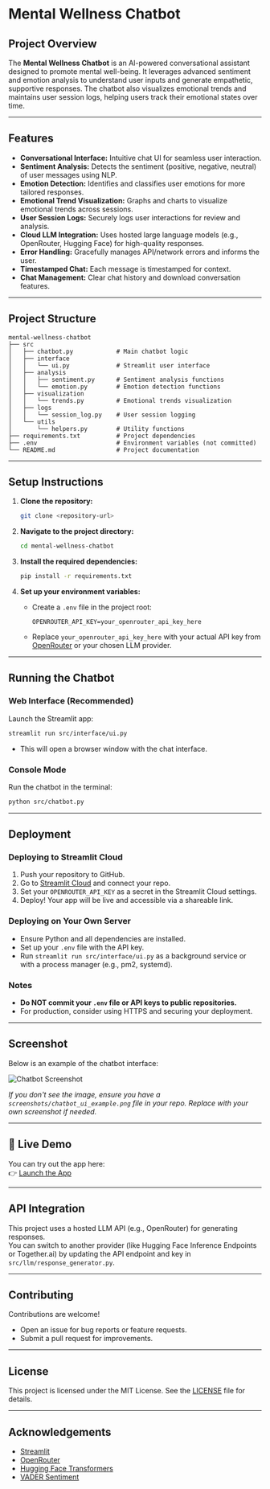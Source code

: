 # Mental Wellness Chatbot

## Project Overview
The **Mental Wellness Chatbot** is an AI-powered conversational assistant designed to promote mental well-being. It leverages advanced sentiment and emotion analysis to understand user inputs and generate empathetic, supportive responses. The chatbot also visualizes emotional trends and maintains user session logs, helping users track their emotional states over time.

---

## Features

- **Conversational Interface:** Intuitive chat UI for seamless user interaction.
- **Sentiment Analysis:** Detects the sentiment (positive, negative, neutral) of user messages using NLP.
- **Emotion Detection:** Identifies and classifies user emotions for more tailored responses.
- **Emotional Trend Visualization:** Graphs and charts to visualize emotional trends across sessions.
- **User Session Logs:** Securely logs user interactions for review and analysis.
- **Cloud LLM Integration:** Uses hosted large language models (e.g., OpenRouter, Hugging Face) for high-quality responses.
- **Error Handling:** Gracefully manages API/network errors and informs the user.
- **Timestamped Chat:** Each message is timestamped for context.
- **Chat Management:** Clear chat history and download conversation features.

---

## Project Structure

```
mental-wellness-chatbot
├── src
│   ├── chatbot.py            # Main chatbot logic
│   ├── interface
│   │   └── ui.py             # Streamlit user interface
│   ├── analysis
│   │   ├── sentiment.py      # Sentiment analysis functions
│   │   └── emotion.py        # Emotion detection functions
│   ├── visualization
│   │   └── trends.py         # Emotional trends visualization
│   ├── logs
│   │   └── session_log.py    # User session logging
│   └── utils
│       └── helpers.py        # Utility functions
├── requirements.txt          # Project dependencies
├── .env                      # Environment variables (not committed)
└── README.md                 # Project documentation
```

---

## Setup Instructions

1. **Clone the repository:**
   ```sh
   git clone <repository-url>
   ```

2. **Navigate to the project directory:**
   ```sh
   cd mental-wellness-chatbot
   ```

3. **Install the required dependencies:**
   ```sh
   pip install -r requirements.txt
   ```

4. **Set up your environment variables:**
   - Create a `.env` file in the project root:
     ```
     OPENROUTER_API_KEY=your_openrouter_api_key_here
     ```
   - Replace `your_openrouter_api_key_here` with your actual API key from [OpenRouter](https://openrouter.ai/) or your chosen LLM provider.

---

## Running the Chatbot

### **Web Interface (Recommended)**
Launch the Streamlit app:
```sh
streamlit run src/interface/ui.py
```
- This will open a browser window with the chat interface.

### **Console Mode**
Run the chatbot in the terminal:
```sh
python src/chatbot.py
```

---

## Deployment

### **Deploying to Streamlit Cloud**
1. Push your repository to GitHub.
2. Go to [Streamlit Cloud](https://streamlit.io/cloud) and connect your repo.
3. Set your `OPENROUTER_API_KEY` as a secret in the Streamlit Cloud settings.
4. Deploy! Your app will be live and accessible via a shareable link.

### **Deploying on Your Own Server**
- Ensure Python and all dependencies are installed.
- Set up your `.env` file with the API key.
- Run `streamlit run src/interface/ui.py` as a background service or with a process manager (e.g., pm2, systemd).

### **Notes**
- **Do NOT commit your `.env` file or API keys to public repositories.**
- For production, consider using HTTPS and securing your deployment.

---

## Screenshot

Below is an example of the chatbot interface:

![Chatbot Screenshot](screenshots/chatbot_ui_example.png)

*If you don't see the image, ensure you have a `screenshots/chatbot_ui_example.png` file in your repo. Replace with your own screenshot if needed.*

---

## 🚀 Live Demo


You can try out the app here:  
👉 [Launch the App](https://bank-app-atm.streamlit.app/)

---

## API Integration

This project uses a hosted LLM API (e.g., OpenRouter) for generating responses.  
You can switch to another provider (like Hugging Face Inference Endpoints or Together.ai) by updating the API endpoint and key in `src/llm/response_generator.py`.

---

## Contributing

Contributions are welcome!  
- Open an issue for bug reports or feature requests.
- Submit a pull request for improvements.

---

## License

This project is licensed under the MIT License. See the [LICENSE](LICENSE) file for details.

---

## Acknowledgements

- [Streamlit](https://streamlit.io/)
- [OpenRouter](https://openrouter.ai/)
- [Hugging Face Transformers](https://huggingface.co/transformers/)
- [VADER Sentiment](https://github.com/cjhutto/vaderSentiment)